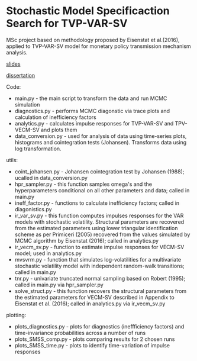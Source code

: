 # Stochastic Model Specificaction Search for TVP-VAR-SV

MSc project based on methodology proposed by Eisenstat et al.(2016), applied to TVP-VAR-SV model for monetary policy transmission mechanism analysis.

[slides](https://github.com/mantezb/tvpVAR/blob/master/tvpVAR/docs/SMSS_tvpVAR_presentation_MZB.pdf)

[dissertation](https://github.com/mantezb/tvpVAR/blob/master/tvpVAR/docs/SMSS_tvpVAR_report_MZB.pdf) 

Code:

* main.py - the main script to transform the data and run MCMC simulation
* diagnostics.py - performs MCMC diagonstic via trace plots and calculation of inefficiency factors
* analytics.py - calculates impulse responses for TVP-VAR-SV and TPV-VECM-SV and plots them
* data_conversion.py - used for analysis of data using time-series plots, histograms and cointegration tests (Johansen). Transforms data using log transformation.

utils:

* coint_johansen.py - Johansen cointegration test by Johansen (1988); ucalled in data_conversion.py
* hpr_sampler.py -  this function samples omega's and the hyperparameters conditional on all other parameters and data; called in main.py
* ineff_factor.py  - functions to calculate inefficiency factors; called in diagonistics.py
* ir_var_sv.py - this function computes impulses responses for the VAR models with stochastic volatility. Structural parameters are recovered from the estimated parameters using lower triangular identification scheme as per Primiceri (2005) recovered from the values simulated by MCMC algorithm by Eisenstat (2016); called in analytics.py
* ir_vecm_sv.py - function to estimate impulse responses for VECM-SV model; used in analytics.py
* mvsvrm.py - function  that simulates log-volatilities for a multivariate stochastic volatility model with independent random-walk transitions; called in main.py
* tnr.py -  univariate truncated normal sampling based on Robert (1995); called in main.py via hpr_sampler.py
* solve_struct.py - this function recovers the structural parameters from the estimated parameters for VECM-SV described in Appendix to Eisenstat et al. (2016); called in analytics.py via ir_vecm_sv.py

plotting:

* plots_diagnostics.py - plots for diagnostics (ineffficiency factors) and time-invariance probabilities across a number of runs
* plots_SMSS_comp.py - plots comparing results for 2 chosen runs 
* plots_SMSS_time.py   - plots to identify time-variation of impulse responses
